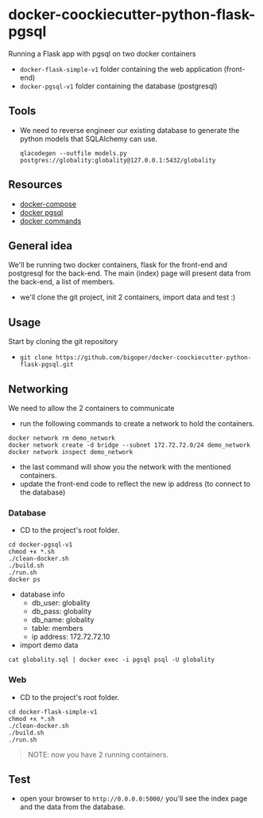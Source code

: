 # docker-coockiecutter-python-flask-pgsql
Running a Flask app with pgsql on two docker containers
- ```docker-flask-simple-v1``` folder containing the web application (front-end)
- ```docker-pgsql-v1``` folder containing the database (postgresql)

## Tools
- We need to reverse engineer our existing database to generate the python models that SQLAlchemy can use.

    ```qlacodegen --outfile models.py postgres://globality:globality@127.0.0.1:5432/globality```

## Resources
- [docker-compose](https://docs.docker.com/compose)
- [docker pgsql](https://github.com/sameersbn/docker-postgresql)
- [docker commands](https://www.digitalocean.com/community/tutorials/how-to-remove-docker-images-containers-and-volumes)

## General idea
We'll be running two docker containers, flask for the front-end and postgresql for the back-end.
The main (index) page will present data from the back-end, a list of members.

- we'll clone the git project, init 2 containers, import data and test :)

## Usage
Start by cloning the git repository
- ```git clone https://github.com/bigoper/docker-coockiecutter-python-flask-pgsql.git```

## Networking
We need to allow the 2 containers to communicate
- run the following commands to create a network to hold the containers.
```
docker network rm demo_network
docker network create -d bridge --subnet 172.72.72.0/24 demo_network
docker network inspect demo_network
```
- the last command will show you the network with the mentioned containers.
- update the front-end code to reflect the new ip address (to connect to the database)

### Database
- CD to the project's root folder.
```
cd docker-pgsql-v1
chmod +x *.sh
./clean-docker.sh   
./build.sh   
./run.sh
docker ps
```
- database info
    - db_user: globality
    - db_pass: globality
    - db_name: globality
    - table: members
    - ip address: 172.72.72.10
- import demo data

```
cat globality.sql | docker exec -i pgsql psql -U globality
```

### Web
- CD to the project's root folder.
```
cd docker-flask-simple-v1
chmod +x *.sh
./clean-docker.sh   
./build.sh   
./run.sh
```
>NOTE: now you have 2 running containers.

## Test
- open your browser to `http://0.0.0.0:5000/` you'll see the index page and the data from the database.
